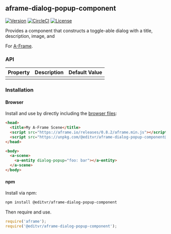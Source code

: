 ## aframe-dialog-popup-component

[![Version](http://img.shields.io/npm/v/@editvr/aframe-dialog-popup-component.svg?style=flat-square)](https://npmjs.org/package/aframe-dialog-popup-component)
[![CircleCI](http://img.shields.io/circleci/project/github/EditVR/aframe-dialog-popup-component.svg?style=flat-square)](https://npmjs.org/package/@editvr/aframe-dialog-popup-component)
[![License](http://img.shields.io/npm/l/@editvr/aframe-dialog-popup-component.svg?style=flat-square)](https://npmjs.org/package/aframe-dialog-popup-component)

Provides a component that constructs a toggle-able dialog with a title, description, image, and 

For [A-Frame](https://aframe.io).

### API

| Property | Description | Default Value |
| -------- | ----------- | ------------- |
|          |             |               |

### Installation

#### Browser

Install and use by directly including the [browser files](dist):

```html
<head>
  <title>My A-Frame Scene</title>
  <script src="https://aframe.io/releases/0.8.2/aframe.min.js"></script>
  <script src="https://unpkg.com/@editvr/aframe-dialog-popup-component@1.0.3/dist/aframe-dialog-popup-component.min.js"></script>
</head>

<body>
  <a-scene>
    <a-entity dialog-popup="foo: bar"></a-entity>
  </a-scene>
</body>
```

#### npm

Install via npm:

```bash
npm install @editvr/aframe-dialog-popup-component
```

Then require and use.

```js
require('aframe');
require('@editvr/aframe-dialog-popup-component');
```
